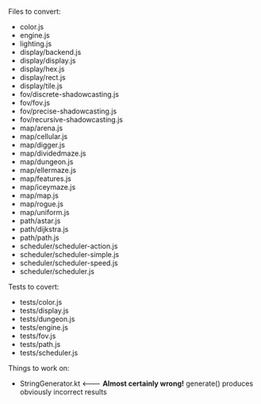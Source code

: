 Files to convert:
* color.js
* engine.js
* lighting.js
* display/backend.js
* display/display.js
* display/hex.js
* display/rect.js
* display/tile.js
* fov/discrete-shadowcasting.js
* fov/fov.js
* fov/precise-shadowcasting.js
* fov/recursive-shadowcasting.js
* map/arena.js
* map/cellular.js
* map/digger.js
* map/dividedmaze.js
* map/dungeon.js
* map/ellermaze.js
* map/features.js
* map/iceymaze.js
* map/map.js
* map/rogue.js
* map/uniform.js
* path/astar.js
* path/dijkstra.js
* path/path.js
* scheduler/scheduler-action.js
* scheduler/scheduler-simple.js
* scheduler/scheduler-speed.js
* scheduler/scheduler.js

Tests to covert:
* tests/color.js
* tests/display.js
* tests/dungeon.js
* tests/engine.js
* tests/fov.js
* tests/path.js
* tests/scheduler.js

Things to work on:
* StringGenerator.kt <--- **Almost certainly wrong!** generate() produces obviously incorrect results
